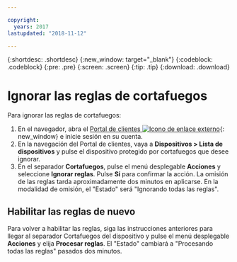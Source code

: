 ```yaml
---

copyright:
  years: 2017
lastupdated: "2018-11-12"

---
```


{:shortdesc: .shortdesc}
{:new_window: target="_blank"}
{:codeblock: .codeblock}
{:pre: .pre}
{:screen: .screen}
{:tip: .tip}
{:download: .download}

# Ignorar las reglas de cortafuegos

Para ignorar las reglas de cortafuegos: 

1. En el navegador, abra el [Portal de clientes ![Icono de enlace externo](../../icons/launch-glyph.svg "Icono de enlace externo")](https://control.softlayer.com/){: new_window} e inicie sesión en su cuenta.
2. En la navegación del Portal de clientes, vaya a **Dispositivos > Lista de dispositivos** y pulse el dispositivo protegido por cortafuegos que desee ignorar.
3.  En el separador **Cortafuegos**, pulse el menú desplegable **Acciones** y seleccione **Ignorar reglas**. Pulse **Sí** para confirmar la acción. La omisión de las reglas tarda aproximadamente dos minutos en aplicarse. En la modalidad de omisión, el "Estado" será "Ignorando todas las reglas".

## Habilitar las reglas de nuevo

Para volver a habilitar las reglas, siga las instrucciones anteriores para llegar al separador Cortafuegos del dispositivo y pulse el menú desplegable **Acciones** y elija **Procesar reglas**. El "Estado" cambiará a "Procesando todas las reglas" pasados dos minutos.
